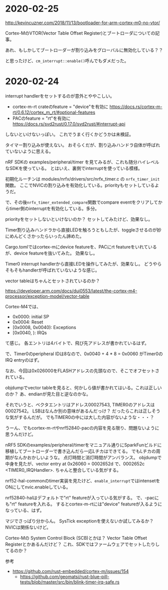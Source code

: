 
# 2020-02-25

http://kevincuzner.com/2018/11/13/bootloader-for-arm-cortex-m0-no-vtor/

Cortex-MのVTOR(Vector Table Offset Register)とブートローダについての記事。

あれ、もしかしてブートローダーが割り込みをグローバルに無効化している？？

と思ったけど、`cm_interrupt::enable()`呼んでもダメだった。




# 2020-02-24

interrupt handlerをセットするのが意外とややこしい。

- cortex-m-rt crateのfeature = "device"を有効に
  https://docs.rs/cortex-m-rt/0.6.12/cortex_m_rt/#optional-features
- PACのfeature = "rt"を有効に
  https://docs.rs/svd2rust/0.17.0/svd2rust/#interrupt-api

しないといけないっぽい。
これでうまく行くかどうかは未検証。


タイマー割り込みが使えない。
おそらくだが、割り込みハンドラ自体が呼ばれていないように思える。

nRF SDKの examples/peripheral/timer を見てみるが、これも随分ハイレベルなSDKを使っている。
とはいえ、裏側でinterruptを使っている模様。

初期化ルーチンは modules/nrfx/drivers/src/nrfx_timer.c の `nrfx_timer_init`関数。
ここでNVICの割り込みを有効化している。priorityもセットしているようだ。

で、その後`nrfx_timer_extended_compare`関数でcompare eventをクリアしてからtimer側のinterruptを有効化している。多分。

priorityをセットしないといけないのか？
セットしてみたけど、効果なし。

Timer割り込みハンドラから直接LEDを触ろうともしたが、toggleさせるのが妙にめんどくさかったらいったん諦めた。

Cargo.tomlではcortex-mにdevice featureを、PACにrt featureをいれているが、device featureを抜いてみた。
効果なし。

Timer0 interrupt handlerから直接LEDを操作してみたが、効果なし。
どうやらそもそもhandlerが呼ばれていないような感じ。

vector tableはちゃんとセットされているのか？

https://developer.arm.com/docs/dui0553/latest/the-cortex-m4-processor/exception-model/vector-table

Cortex-M4では、

- 0x0000: initial SP
- 0x0004: Reset
- [0x0008, 0x0040): Exceptions
- [0x0040, ):  IRQs

て感じ。
各エントリは4バイトで、飛び先アドレスが書かれているはず。

で、Timer0のperipheral IDは8なので、0x0040 + 4 * 8 = 0x0060 がTimer0のIRQ entryのはず。

なお、今回は0x026000をFLASHアドレスの先頭なので、そこでオフセットされている。


objdumpでvector tableを見ると、何かしら値が書かれてはいる。これは正しいのか？
あ、endianが見た目と逆なのかな。

それでいうと、ベクタエントリはアドレス00027543, TIMER0のアドレスは00027542。
LSBはなんか別の意味があるんだっけ？
だったらこれは正しそうな気がするんだが。
でもTIMER0の中には大した内容がないような・・・？

うーん、でもcortex-m-rtやnrf52840-pacの内容を見る限り、問題ないように思うんだけど。

nRF5 SDKのexamples/peripheral/timerをマニュアル通りにSparkFunビルドに移植してブートローダーで書き込んだら一応Lチカはできてる。
でもLチカの周期がなんかおかしいような。
点灯時間と消灯時間がアンバランス。
objdumpで中身を見たが、vector entry at 0x26060 = 0002652d で、0002652c <TIMER0_IRQHandler>.
ちゃんと整合している気がする。

nrf52-hal-commonのtimer実装を見たけど、`enable_interrupt`ではintensetをONにしてnvic.enableしている。

nrf52840-halはデフォルトで"rt" featureが入っている気がする。
で、-pacにも"rt" featureを入れる。
するとcortex-m-rtには"device" featureが入るようになっている、はず。


マジでさっぱり分からん。
SysTick exceptionを使えないか試してみるか？
NVICは関係ないけど。

Cortex-Mの System Control Block (SCB)とかは？
Vector Table Offset Registerとかあるんだけど？
これ、SDKではファームウェアでセットしたりしてるのか？


参考

- https://github.com/rust-embedded/cortex-m/issues/154
  - https://github.com/geomatsi/rust-blue-pill-tests/blob/master/src/bin/blink-timer-irq-safe.rs
